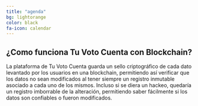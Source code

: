 ```yaml
---
title: "agenda"
bg: lightorange
color: black
fa-icon: calendar
---
```


## ¿Como funciona Tu Voto Cuenta con Blockchain?

La plataforma de Tu Voto Cuenta guarda un sello criptográfico de cada dato levantado por los usuarios en una blockchain, permitiendo así verificar que los datos no sean modificados al tener siempre un registro inmutable asociado a cada uno de los mismos. Incluso si se diera un hackeo, quedaría un registro imborrable de la alteración, permitiendo saber fácilmente si los datos son confiables o fueron modificados.
